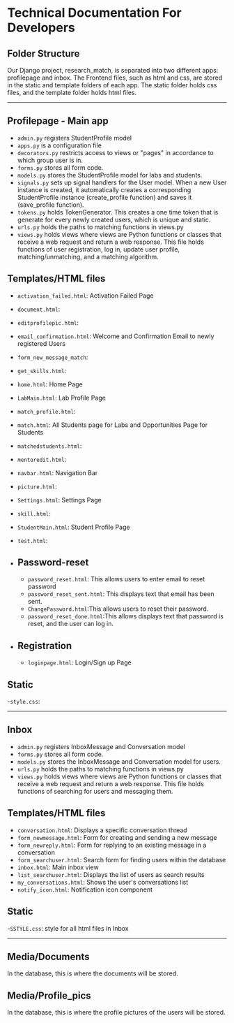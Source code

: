 # Technical Documentation For Developers

## Folder Structure
Our Django project, research_match, is separated into two different apps: profilepage and inbox. The Frontend files, such as html and css, are stored in the static and template folders of each app. The static folder holds css files, and the template folder holds html files.

---
## Profilepage - Main app

- `admin.py` registers StudentProfile model
- `apps.py` is a configuration file
- `decorators.py` restricts access to views or "pages" in accordance to which group user is in.
- `forms.py` stores all form code.
- `models.py` stores the StudentProfile model for labs and students.
- `signals.py` sets up signal handlers for the User model. When a new User instance is created, it automatically creates a corresponding StudentProfile instance (create_profile function) and saves it (save_profile function).
- `tokens.py` holds TokenGenerator. This creates a one time token that is generate for every newly created users, which is unique and static.
- `urls.py` holds the paths to matching functions in views.py
- `views.py` holds views where views are Python functions or classes that receive a web request and return a web response. This file holds functions of user registration, log in, update user profile, matching/unmatching, and a matching algorithm.

## Templates/HTML files

- `activation_failed.html`: Activation Failed Page
- `document.html`: 
- `editprofilepic.html`:
- `email_confirmation.html`: Welcome and Confirmation Email to newly registered Users
- `form_new_message_match`:
- `get_skills.html`:
- `home.html`: Home Page
- `LabMain.html`: Lab Profile Page
- `match_profile.html`:
- `match.html`: All Students page for Labs and Opportunities Page for Students
- `matchedstudents.html`:
- `mentoredit.html`:
- `navbar.html`: Navigation Bar
- `picture.html`:
- `Settings.html`: Settings Page
- `skill.html`:
- `StudentMain.html`: Student Profile Page
- `test.html`:

- ## Password-reset
    - `password_reset.html`: This allows users to enter email to reset password  
    - `password_reset_sent.html`: This displays text that email has been sent.  
    - `ChangePassword.html`:This allows users to reset their password. 
    - `password_reset_done.html`:This allows displays text that password is reset, and the user can log in.

- ## Registration
    - `loginpage.html`: Login/Sign up Page
  
## Static
-`style.css`:

---
## Inbox

- `admin.py` registers InboxMessage and Conversation model
- `forms.py` stores all form code.
- `models.py` stores the InboxMessage and Conversation model for users.
- `urls.py` holds the paths to matching functions in views.py
- `views.py` holds views where views are Python functions or classes that receive a web request and return a web response. This file holds functions of searching for users and messaging them.

## Templates/HTML files
- `conversation.html`: Displays a specific conversation thread
- `form_newmessage.html`: Form for creating and sending a new message
- `form_newreply.html`: Form for replying to an existing message in a conversation
- `form_searchuser.html`: Search form for finding users within the database
- `inbox.html`: Main inbox view
- `list_searchuser.html`: Displays the list of users as search results
- `my_conversations.html`: Shows the user's conversations list
- `notify_icon.html`: Notification icon component

## Static
-`SSTYLE.css`: style for all html files in Inbox

---

## Media/Documents
In the database, this is where the documents will be stored.

## Media/Profile_pics
In the database, this is where the profile pictures of the users will be stored.


